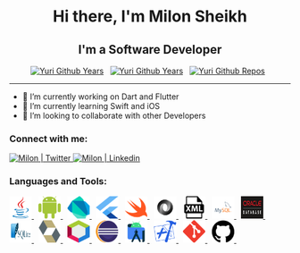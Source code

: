
<h1 align="center"> Hi there, I'm Milon Sheikh</h1>

<h2 align="center">I'm a Software Developer</h1>

<p align="center">
<a target="_blank" href="https://github.com/milonsheikh88">
<img src="https://badges.pufler.dev/years/milonsheikh88?color=blue" alt="Yuri Github Years" width="70" /></a>&nbsp;&nbsp;
<a target="_blank" href="https://github.com/milonsheikh88">
<img src="https://komarev.com/ghpvc/?username=milonsheikh88&color=blue" alt="Yuri Github Years" width="120" /></a>&nbsp;&nbsp;
<a target="_blank" href="https://github.com/milonsheikh88">
<img src="https://badges.pufler.dev/repos/milonsheikh88?color=blue" alt="Yuri Github Repos" width="80" /></a>&nbsp;&nbsp;
</p>

---
- 🔭 I’m currently working on Dart and Flutter
- 🌱 I’m currently learning Swift and iOS
- 👯 I’m looking to collaborate with other Developers

<h3 align="left">Connect with me:</h3>
<p align="left">
  
<a href="https://twitter.com/M_Sheikh007/" target="_blank">
<img alt="Milon | Twitter" src="https://cdn.jsdelivr.net/npm/simple-icons@v3/icons/twitter.svg"
width="40" height="30"/> 
</a> 
                      
<a href="https://www.linkedin.com/in/milon-sheikh-007/" target="_blank">
<img alt="Milon | Linkedin" src="https://cdn.jsdelivr.net/npm/simple-icons@v3/icons/linkedin.svg"
width="40" height="30"/> 
</a> 

</p>

<h3 align="left">Languages and Tools:</h3>
<p align="left">
  
<a href="https://java.com/en" target="_blank"> 
<img src="https://github.com/milonsheikh88/milonsheikh88/blob/main/Profile-Readme/programming%20languages/java.svg" alt="Java" width="40" height="40"/>
</a>&nbsp;
  
<a href="https://www.android.com" target="_blank"> 
<img src="https://github.com/milonsheikh88/milonsheikh88/blob/main/Profile-Readme/programming%20languages/android.svg" alt="Android" width="40" height="40"/>
</a>&nbsp;
  
<a href="https://dart.dev" target="_blank"> 
<img src="https://github.com/milonsheikh88/milonsheikh88/blob/main/Profile-Readme/programming%20languages/dart.svg" alt="Dart" width="40" height="40"/>
</a>&nbsp;
  
<a href="https://flutter.dev" target="_blank"> 
<img src="https://github.com/milonsheikh88/milonsheikh88/blob/main/Profile-Readme/programming%20languages/flutter.svg" alt="Flutter" width="40" height="40"/>
</a>&nbsp;
  
<a href="https://swift.org" target="_blank"> 
<img src="https://github.com/milonsheikh88/milonsheikh88/blob/main/Profile-Readme/programming%20languages/swift.svg" alt="Swift" width="40" height="40"/>
</a>&nbsp;
  
<a href="https://www.json.org/json-en.html" target="_blank"> 
<img src="https://github.com/milonsheikh88/milonsheikh88/blob/main/Profile-Readme/others/json.svg" alt="Json" width="40" height="40"/>
</a>&nbsp;

<a href="https://www.xml.com" target="_blank"> 
<img src="https://github.com/milonsheikh88/milonsheikh88/blob/main/Profile-Readme/others/xml.svg" alt="XML" width="40" height="40"/>
</a>&nbsp;
  
<a href="https://www.mysql.com" target="_blank"> 
<img src="https://github.com/milonsheikh88/milonsheikh88/blob/main/Profile-Readme/databases/mysql.svg" alt="Mysql" width="40" height="40"/>
</a>&nbsp;
  
<a href="https://www.oracle.com/database" target="_blank"> 
<img src="https://github.com/milonsheikh88/milonsheikh88/blob/main/Profile-Readme/databases/oracle.svg" alt="Oracle" width="40" height="40"/>
</a>&nbsp;
  

 <a href="https://www.sqlite.org/index.html" target="_blank"> 
<img src="https://github.com/milonsheikh88/milonsheikh88/blob/main/Profile-Readme/databases/sqlite.svg" alt="Sqlite" width="40" height="40"/>
</a>&nbsp;
  
 <a href="https://hibernate.org" target="_blank"> 
<img src="https://github.com/milonsheikh88/milonsheikh88/blob/main/Profile-Readme/databases/hibernate.svg" alt="Hibernate" width="40" height="40"/>
</a>&nbsp;
  
<a href="https://netbeans.apache.org" target="_blank"> 
<img src="https://github.com/milonsheikh88/milonsheikh88/blob/main/Profile-Readme/ides/netbeans.svg" alt="Netbeans" width="40" height="40"/>
</a>&nbsp;
  
<a href="https://www.eclipse.org" target="_blank"> 
<img src="https://github.com/milonsheikh88/milonsheikh88/blob/main/Profile-Readme/ides/eclipse.svg" alt="Eclipse" width="40" height="40"/>
</a>&nbsp;
  
<a href="https://developer.android.com/studio" target="_blank"> 
<img src="https://github.com/milonsheikh88/milonsheikh88/blob/main/Profile-Readme/ides/android-studio.svg" alt="Android Studio" width="40" height="40"/>
</a>&nbsp;
  
<a href="https://developer.apple.com/xcode" target="_blank"> 
<img src="https://github.com/milonsheikh88/milonsheikh88/blob/main/Profile-Readme/ides/xcode.svg" alt="Xcode" width="40" height="40"/>
</a>&nbsp;
  
<a href="https://git-scm.com" target="_blank"> 
<img src="https://github.com/milonsheikh88/milonsheikh88/blob/main/Profile-Readme/others/git.svg" alt="Git" width="40" height="40"/>
</a>&nbsp;
  
<a href="https://github.com" target="_blank"> 
<img src="https://github.com/milonsheikh88/milonsheikh88/blob/main/Profile-Readme/others/github.svg" alt="Github" width="40" height="40"/>
</a>&nbsp;

</p>


